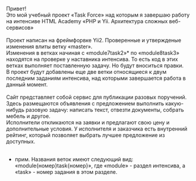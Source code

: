 Привет! <br>
Это мой учебный проект «Task Force» над которым я завершаю работу на интенсиве HTML Academy «PHP и Yii. Архитектура сложных веб-сервисов» <br><br>
Проект написан на фреймфорвке Yii2. Проверенные и утвержденые изменения влиты ветку «master». <br>
Изменения в ветках начиная с «module7task2»* по «module8task3» находятся на проверке у наставника интенсива. То есть код в этих ветках выполняет поставленную задачу. Но будут вноситься правки.<br>
В проект будут добавлены еще две ветки относящиеся к двум последним заданиям интенсива, над которыми завершается работа в данный момент. <br><br>
Сайт представляет собой сервис для публикации разовых поручений. Здесь размещаются объявления с предложением выполнить какую-нибудь разовую задачу: написать текст, отвезти документы, собрать мебель и другое. <br>
Исполнители откликаются на заявки и предлагают свою цену и дополнительные условия. У исполнителя и заказчика есть внутренний рейтинг, который позволяет выбрать лучшее предложение из доступных.<br><br>
* прим. Названия веток имеют следующий вид: «module{номер}task{номер}», где «module» - раздел интенсива, а «task» - номер задания в этом разделе.
